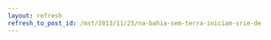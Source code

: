 ```yaml
---
layout: refresh
refresh_to_post_id: /mst/2013/11/25/na-bahia-sem-terra-iniciam-srie-de-preparao-ao-6-congresso-do-mst
---
```

